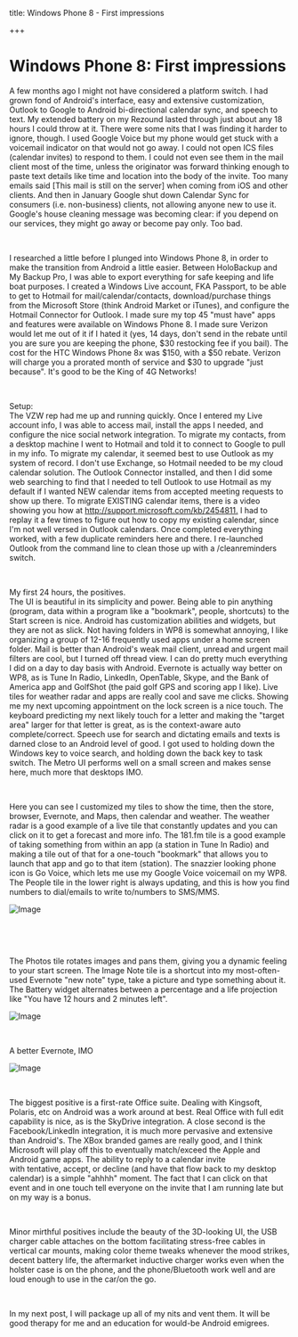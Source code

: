 title: Windows Phone 8 - First impressions

+++


# Windows Phone 8: First impressions

A few months ago I might not have considered a platform switch. I had grown fond of Android's interface, easy and extensive customization, Outlook to Google to Android bi-directional calendar sync, and speech to text. My extended battery on my Rezound lasted through just about any 18 hours I could throw at it. There were some nits that I was finding it harder to ignore, though. I used Google Voice but my phone would get stuck with a voicemail indicator on that would not go away. I could not open ICS files (calendar invites) to respond to them. I could not even see them in the mail client most of the time, unless the originator was forward thinking enough to paste text details like time and location into the body of the invite. Too many emails said [This mail is still on the server] when coming from iOS and other clients. And then in January Google shut down Calendar Sync for consumers (i.e. non-business) clients, not allowing anyone new to use it. Google's house cleaning message was becoming clear: if you depend on our services, they might go away or become pay only. Too bad.

 

I researched a little before I plunged into Windows Phone 8, in order to make the transition from Android a little easier. Between HoloBackup and My Backup Pro, I was able to export everything for safe keeping and life boat purposes. I created a Windows Live account, FKA Passport, to be able to get to Hotmail for mail/calendar/contacts, download/purchase things from the Microsoft Store (think Android Market or iTunes), and configure the Hotmail Connector for Outlook. I made sure my top 45 "must have" apps and features were available on Windows Phone 8. I made sure Verizon would let me out of it if I hated it (yes, 14 days, don't send in the rebate until you are sure you are keeping the phone, $30 restocking fee if you bail). The cost for the HTC Windows Phone 8x was $150, with a $50 rebate. Verizon will charge you a prorated month of service and $30 to upgrade "just because". It's good to be the King of 4G Networks!

 

Setup:  
The VZW rep had me up and running quickly. Once I entered my Live account info, I was able to access mail, install the apps I needed, and configure the nice social network integration. To migrate my contacts, from a desktop machine I went to Hotmail and told it to connect to Google to pull in my info. To migrate my calendar, it seemed best to use Outlook as my system of record. I don't use Exchange, so Hotmail needed to be my cloud calendar solution. The Outlook Connector installed, and then I did some web searching to find that I needed to tell Outlook to use Hotmail as my default if I wanted NEW calendar items from accepted meeting requests to show up there. To migrate EXISTING calendar items, there is a video showing you how at <http://support.microsoft.com/kb/2454811.> I had to replay it a few times to figure out how to copy my existing calendar, since I'm not well versed in Outlook calendars. Once completed everything worked, with a few duplicate reminders here and there. I re-launched Outlook from the command line to clean those up with a /cleanreminders switch.

 

My first 24 hours, the positives.  
The UI is beautiful in its simplicity and power. Being able to pin anything (program, data within a program like a "bookmark", people, shortcuts) to the Start screen is nice. Android has customization abilities and widgets, but they are not as slick. Not having folders in WP8 is somewhat annoying, I like organizing a group of 12-16 frequently used apps under a home screen folder. Mail is better than Android's weak mail client, unread and urgent mail filters are cool, but I turned off thread view. I can do pretty much everything I did on a day to day basis with Android. Evernote is actually way better on WP8, as is Tune In Radio, LinkedIn, OpenTable, Skype, and the Bank of America app and GolfShot (the paid golf GPS and scoring app I like). Live tiles for weather radar and apps are really cool and save me clicks. Showing me my next upcoming appointment on the lock screen is a nice touch. The keyboard predicting my next likely touch for a letter and making the "target area" larger for that letter is great, as is the context-aware auto complete/correct. Speech use for search and dictating emails and texts is darned close to an Android level of good. I got used to holding down the Windows key to voice search, and holding down the back key to task switch. The Metro UI performs well on a small screen and makes sense here, much more that desktops IMO.

 

Here you can see I customized my tiles to show the time, then the store, browser, Evernote, and Maps, then calendar and weather. The weather radar is a good example of a live tile that constantly updates and you can click on it to get a forecast and more info. The 181.fm tile is a good example of taking something from within an app (a station in Tune In Radio) and making a tile out of that for a one-touch "bookmark" that allows you to launch that app and go to that item (station). The snazzier looking phone icon is Go Voice, which lets me use my Google Voice voicemail on my WP8. The People tile in the lower right is always updating, and this is how you find numbers to dial/emails to write to/numbers to SMS/MMS.

![Image](http://syrinx.cl-subdomains.com/wp-content/uploads/sites/72/2013/03/wp_ss_20130322_0001.png?w=650)

 

 

The Photos tile rotates images and pans them, giving you a dynamic feeling to your start screen. The Image Note tile is a shortcut into my most-often-used Evernote "new note" type, take a picture and type something about it. The Battery widget alternates between a percentage and a life projection like "You have 12 hours and 2 minutes left". 

![Image](http://syrinx.cl-subdomains.com/wp-content/uploads/sites/72/2013/03/wp_ss_20130322_0003.png?w=650)

 

A better Evernote, IMO

![Image](http://syrinx.cl-subdomains.com/wp-content/uploads/sites/72/2013/03/wp_ss_20130322_0005.png?w=650)

 

The biggest positive is a first-rate Office suite. Dealing with Kingsoft, Polaris, etc on Android was a work around at best. Real Office with full edit capability is nice, as is the SkyDrive integration. A close second is the Facebook/LinkedIn integration, it is much more pervasive and extensive than Android's. The XBox branded games are really good, and I think Microsoft will play off this to eventually match/exceed the Apple and Android game apps. The ability to reply to a calendar invite with tentative, accept, or decline (and have that flow back to my desktop calendar) is a simple "ahhhh" moment. The fact that I can click on that event and in one touch tell everyone on the invite that I am running late but on my way is a bonus.

 

Minor mirthful positives include the beauty of the 3D-looking UI, the USB charger cable attaches on the bottom facilitating stress-free cables in vertical car mounts, making color theme tweaks whenever the mood strikes, decent battery life, the aftermarket inductive charger works even when the holster case is on the phone, and the phone/Bluetooth work well and are loud enough to use in the car/on the go. 

 

In my next post, I will package up all of my nits and vent them. It will be good therapy for me and an education for would-be Android emigrees.
